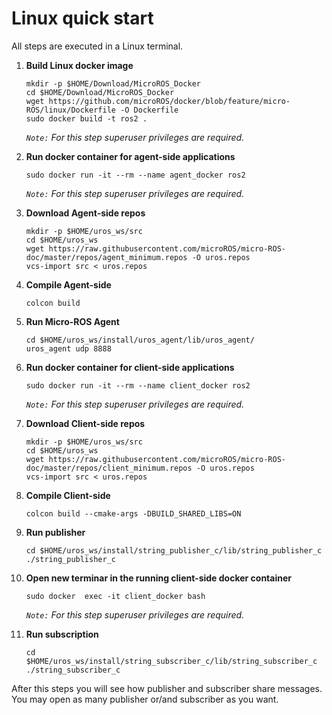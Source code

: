 # Linux quick start

All steps are executed in a Linux terminal.

1. **Build Linux docker image**

    ```shell
    mkdir -p $HOME/Download/MicroROS_Docker
    cd $HOME/Download/MicroROS_Docker
    wget https://github.com/microROS/docker/blob/feature/micro-ROS/linux/Dockerfile -O Dockerfile
    sudo docker build -t ros2 .
    ```
    *`Note:` For this step superuser privileges are required.*

1. **Run docker container for agent-side applications**

    ```shell
    sudo docker run -it --rm --name agent_docker ros2
    ```
    *`Note:` For this step superuser privileges are required.*

1. **Download Agent-side repos**

    ```shell
    mkdir -p $HOME/uros_ws/src
    cd $HOME/uros_ws
    wget https://raw.githubusercontent.com/microROS/micro-ROS-doc/master/repos/agent_minimum.repos -O uros.repos
    vcs-import src < uros.repos
    ```

1. **Compile Agent-side**

    ```shell
    colcon build
    ```

1. **Run Micro-ROS Agent**

    ```shell
    cd $HOME/uros_ws/install/uros_agent/lib/uros_agent/
    uros_agent udp 8888
    ```

1. **Run docker container for client-side applications**

    ```shell
    sudo docker run -it --rm --name client_docker ros2
    ```
    *`Note:` For this step superuser privileges are required.*

1. **Download Client-side repos**

    ```shell
    mkdir -p $HOME/uros_ws/src
    cd $HOME/uros_ws
    wget https://raw.githubusercontent.com/microROS/micro-ROS-doc/master/repos/client_minimum.repos -O uros.repos
    vcs-import src < uros.repos
    ```

1. **Compile Client-side**

    ```shell
    colcon build --cmake-args -DBUILD_SHARED_LIBS=ON
    ```

1. **Run publisher**

    ```shell
    cd $HOME/uros_ws/install/string_publisher_c/lib/string_publisher_c
    ./string_publisher_c
    ```

1. **Open new terminar in the running client-side docker container**

    ```shell
    sudo docker  exec -it client_docker bash
    ```
    *`Note:` For this step superuser privileges are required.*

1. **Run subscription**

    ```shell
    cd $HOME/uros_ws/install/string_subscriber_c/lib/string_subscriber_c
    ./string_subscriber_c
    ```


After this steps you will see how publisher and subscriber share messages.
You may open as many publisher or/and subscriber as you want.